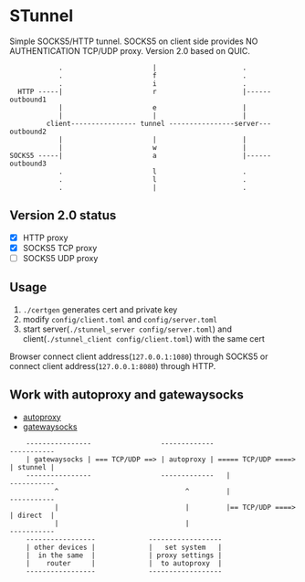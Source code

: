 STunnel
=======

Simple SOCKS5/HTTP tunnel. SOCKS5 on client side provides NO AUTHENTICATION TCP/UDP proxy. Version 2.0 based on QUIC.

	            .                      |                     .
	            .                      f                     .
	            .                      i                     .
	  HTTP -----|                      r                     |------ outbound1
	            |                      e                     |
	            |                      |                     |
	         client---------------- tunnel ----------------server--- outbound2
	            |                      |                     |
	            |                      w                     |
	SOCKS5 -----|                      a                     |------ outbound3
	            .                      l                     .
	            .                      l                     .
	            .                      |                     .

Version 2.0 status
------------------

- [x] HTTP proxy
- [x] SOCKS5 TCP proxy
- [ ] SOCKS5 UDP proxy

Usage
-----

1. `./certgen` generates cert and private key
2. modify `config/client.toml` and `config/server.toml`
3. start server(`./stunnel_server config/server.toml`) and client(`./stunnel_client config/client.toml`) with the same cert

Browser connect client address(`127.0.0.1:1080`) through SOCKS5 or connect client address(`127.0.0.1:8080`) through HTTP.

Work with autoproxy and gatewaysocks
------------------------------------

* [autoproxy](https://github.com/airtrack/autoproxy)
* [gatewaysocks](https://github.com/airtrack/gatewaysocks)

```
    ----------------                 -------------                     -----------
    | gatewaysocks | === TCP/UDP ==> | autoproxy | ===== TCP/UDP ====> | stunnel |
    ----------------                 -------------   |                 -----------
           ^                               ^         |                 -----------
           |                               |         |== TCP/UDP ====> | direct  |
           |                               |                           -----------
    -----------------             ------------------
    | other devices |             |   set system   |
    |  in the same  |             | proxy settings |
    |    router     |             |  to autoproxy  |
    -----------------             ------------------
```
